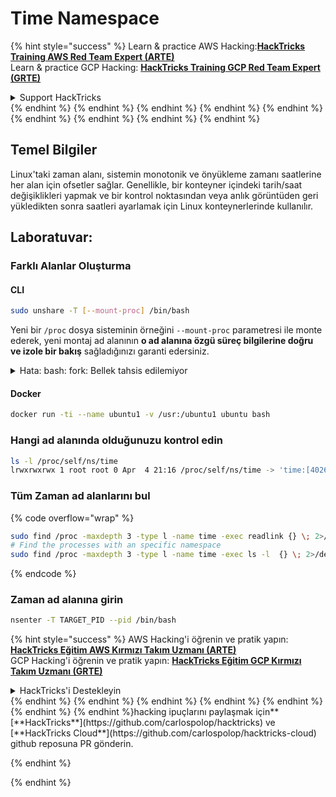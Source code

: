 # Time Namespace

{% hint style="success" %}
Learn & practice AWS Hacking:<img src="/.gitbook/assets/arte.png" alt="" data-size="line">[**HackTricks Training AWS Red Team Expert (ARTE)**](https://training.hacktricks.xyz/courses/arte)<img src="/.gitbook/assets/arte.png" alt="" data-size="line">\
Learn & practice GCP Hacking: <img src="/.gitbook/assets/grte.png" alt="" data-size="line">[**HackTricks Training GCP Red Team Expert (GRTE)**<img src="/.gitbook/assets/grte.png" alt="" data-size="line">](https://training.hacktricks.xyz/courses/grte)

<details>

<summary>Support HackTricks</summary>

* Check the [**subscription plans**](https://github.com/sponsors/carlospolop)!
* **Join the** 💬 [**Discord group**](https://discord.gg/hRep4RUj7f) or the [**telegram group**](https://t.me/peass) or **follow** us on **Twitter** 🐦 [**@hacktricks\_live**](https://twitter.com/hacktricks\_live)**.**
* **Share hacking tricks by submitting PRs to the** [**HackTricks**](https://github.com/carlospolop/hacktricks) and [**HackTricks Cloud**](https://github.com/carlospolop/hacktricks-cloud) github repos.

</details>
{% endhint %}
{% endhint %}
{% endhint %}
{% endhint %}
{% endhint %}
{% endhint %}
{% endhint %}
{% endhint %}
{% endhint %}

## Temel Bilgiler

Linux'taki zaman alanı, sistemin monotonik ve önyükleme zamanı saatlerine her alan için ofsetler sağlar. Genellikle, bir konteyner içindeki tarih/saat değişiklikleri yapmak ve bir kontrol noktasından veya anlık görüntüden geri yükledikten sonra saatleri ayarlamak için Linux konteynerlerinde kullanılır.

## Laboratuvar:

### Farklı Alanlar Oluşturma

#### CLI
```bash
sudo unshare -T [--mount-proc] /bin/bash
```
Yeni bir `/proc` dosya sisteminin örneğini `--mount-proc` parametresi ile monte ederek, yeni montaj ad alanının **o ad alanına özgü süreç bilgilerine doğru ve izole bir bakış** sağladığınızı garanti edersiniz.

<details>

<summary>Hata: bash: fork: Bellek tahsis edilemiyor</summary>

`unshare` komutu `-f` seçeneği olmadan çalıştırıldığında, Linux'un yeni PID (Process ID) ad alanlarını nasıl yönettiği nedeniyle bir hata ile karşılaşılır. Anahtar detaylar ve çözüm aşağıda özetlenmiştir:

1. **Sorun Açıklaması**:
- Linux çekirdeği, bir sürecin `unshare` sistem çağrısını kullanarak yeni ad alanları oluşturmasına izin verir. Ancak, yeni bir PID ad alanı oluşturma işlemini başlatan süreç (bu süreç "unshare" süreci olarak adlandırılır) yeni ad alanına girmemektedir; yalnızca onun çocuk süreçleri girmektedir.
- `%unshare -p /bin/bash%` komutu, `/bin/bash`'i `unshare` ile aynı süreçte başlatır. Sonuç olarak, `/bin/bash` ve onun çocuk süreçleri orijinal PID ad alanındadır.
- Yeni ad alanındaki `/bin/bash`'in ilk çocuk süreci PID 1 olur. Bu süreç sona erdiğinde, başka süreç yoksa ad alanının temizlenmesini tetikler, çünkü PID 1, yetim süreçleri benimseme özel rolüne sahiptir. Linux çekirdeği, o ad alanında PID tahsisini devre dışı bırakacaktır.

2. **Sonuç**:
- Yeni bir ad alanındaki PID 1'in çıkışı, `PIDNS_HASH_ADDING` bayrağının temizlenmesine yol açar. Bu, yeni bir süreç oluştururken `alloc_pid` fonksiyonunun yeni bir PID tahsis edememesine neden olur ve "Bellek tahsis edilemiyor" hatasını üretir.

3. **Çözüm**:
- Sorun, `unshare` ile `-f` seçeneğini kullanarak çözülebilir. Bu seçenek, `unshare`'in yeni PID ad alanını oluşturduktan sonra yeni bir süreç fork etmesini sağlar.
- `%unshare -fp /bin/bash%` komutunu çalıştırmak, `unshare` komutunun kendisinin yeni ad alanında PID 1 olmasını garanti eder. `/bin/bash` ve onun çocuk süreçleri, bu yeni ad alanında güvenli bir şekilde yer alır, PID 1'in erken çıkışını önler ve normal PID tahsisine izin verir.

`unshare`'in `-f` bayrağı ile çalıştığından emin olarak, yeni PID ad alanı doğru bir şekilde korunur ve `/bin/bash` ile alt süreçlerinin bellek tahsis hatası ile karşılaşmadan çalışmasına olanak tanır.

</details>

#### Docker
```bash
docker run -ti --name ubuntu1 -v /usr:/ubuntu1 ubuntu bash
```
### &#x20;Hangi ad alanında olduğunuzu kontrol edin
```bash
ls -l /proc/self/ns/time
lrwxrwxrwx 1 root root 0 Apr  4 21:16 /proc/self/ns/time -> 'time:[4026531834]'
```
### Tüm Zaman ad alanlarını bul

{% code overflow="wrap" %}
```bash
sudo find /proc -maxdepth 3 -type l -name time -exec readlink {} \; 2>/dev/null | sort -u
# Find the processes with an specific namespace
sudo find /proc -maxdepth 3 -type l -name time -exec ls -l  {} \; 2>/dev/null | grep <ns-number>
```
{% endcode %}

### Zaman ad alanına girin
```bash
nsenter -T TARGET_PID --pid /bin/bash
```
{% hint style="success" %}
AWS Hacking'i öğrenin ve pratik yapın:<img src="/.gitbook/assets/arte.png" alt="" data-size="line">[**HackTricks Eğitim AWS Kırmızı Takım Uzmanı (ARTE)**](https://training.hacktricks.xyz/courses/arte)<img src="/.gitbook/assets/arte.png" alt="" data-size="line">\
GCP Hacking'i öğrenin ve pratik yapın: <img src="/.gitbook/assets/grte.png" alt="" data-size="line">[**HackTricks Eğitim GCP Kırmızı Takım Uzmanı (GRTE)**<img src="/.gitbook/assets/grte.png" alt="" data-size="line">](https://training.hacktricks.xyz/courses/grte)

<details>

<summary>HackTricks'i Destekleyin</summary>

* [**abonelik planlarını**](https://github.com/sponsors/carlospolop) kontrol edin!
* **Bize katılın** 💬 [**Discord grubuna**](https://discord.gg/hRep4RUj7f) veya [**telegram grubuna**](https://t.me/peass) veya **bizi** **Twitter'da** 🐦 [**@hacktricks\_live**](https://twitter.com/hacktricks\_live)** takip edin.**
* **Hacking ipuçlarını paylaşmak için** [**HackTricks**](https://github.com/carlospolop/hacktricks) ve [**HackTricks Cloud**](https://github.com/carlospolop/hacktricks-cloud) github reposuna PR gönderin.

</details>
{% endhint %}
</details>
{% endhint %}
</details>
{% endhint %}
</details>
{% endhint %}
</details>
{% endhint %}
</details>
{% endhint %}
</details>
{% endhint %}hacking ipuçlarını paylaşmak için** [**HackTricks**](https://github.com/carlospolop/hacktricks) ve [**HackTricks Cloud**](https://github.com/carlospolop/hacktricks-cloud) github reposuna PR gönderin.

{% endhint %}
</details>
{% endhint %}
